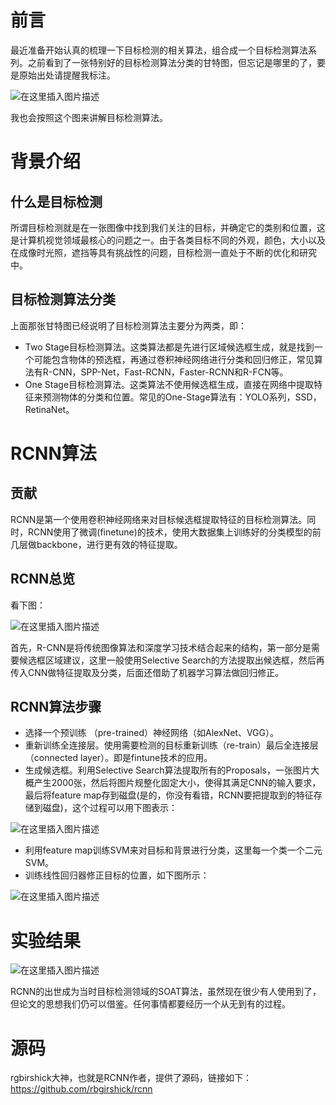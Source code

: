 # 前言
最近准备开始认真的梳理一下目标检测的相关算法，组合成一个目标检测算法系列。之前看到了一张特别好的目标检测算法分类的甘特图，但忘记是哪里的了，要是原始出处请提醒我标注。

![在这里插入图片描述](https://img-blog.csdnimg.cn/20191110120920893.png?x-oss-process=image/watermark,type_ZmFuZ3poZW5naGVpdGk,shadow_10,text_aHR0cHM6Ly9ibG9nLmNzZG4ubmV0L2p1c3Rfc29ydA==,size_16,color_FFFFFF,t_70)

我也会按照这个图来讲解目标检测算法。

# 背景介绍

## 什么是目标检测
所谓目标检测就是在一张图像中找到我们关注的目标，并确定它的类别和位置，这是计算机视觉领域最核心的问题之一。由于各类目标不同的外观，颜色，大小以及在成像时光照，遮挡等具有挑战性的问题，目标检测一直处于不断的优化和研究中。
## 目标检测算法分类
上面那张甘特图已经说明了目标检测算法主要分为两类，即：

- Two Stage目标检测算法。这类算法都是先进行区域候选框生成，就是找到一个可能包含物体的预选框，再通过卷积神经网络进行分类和回归修正，常见算法有R-CNN，SPP-Net，Fast-RCNN，Faster-RCNN和R-FCN等。
- One Stage目标检测算法。这类算法不使用候选框生成，直接在网络中提取特征来预测物体的分类和位置。常见的One-Stage算法有：YOLO系列，SSD，RetinaNet。

# RCNN算法
## 贡献
RCNN是第一个使用卷积神经网络来对目标候选框提取特征的目标检测算法。同时，RCNN使用了微调(finetune)的技术，使用大数据集上训练好的分类模型的前几层做backbone，进行更有效的特征提取。

## RCNN总览
看下图：

![在这里插入图片描述](https://img-blog.csdnimg.cn/20191110181615124.png)

首先，R-CNN是将传统图像算法和深度学习技术结合起来的结构，第一部分是需要候选框区域建议，这里一般使用Selective Search的方法提取出候选框，然后再传入CNN做特征提取及分类，后面还借助了机器学习算法做回归修正。

## RCNN算法步骤

- 选择一个预训练 （pre-trained）神经网络（如AlexNet、VGG）。
- 重新训练全连接层。使用需要检测的目标重新训练（re-train）最后全连接层（connected layer）。即是fintune技术的应用。
- 生成候选框。利用Selective Search算法提取所有的Proposals，一张图片大概产生2000张，然后将图片规整化固定大小，使得其满足CNN的输入要求，最后将feature map存到磁盘(是的，你没有看错，RCNN要把提取到的特征存储到磁盘)，这个过程可以用下图表示：

![在这里插入图片描述](https://img-blog.csdnimg.cn/2019111018214310.png?x-oss-process=image/watermark,type_ZmFuZ3poZW5naGVpdGk,shadow_10,text_aHR0cHM6Ly9ibG9nLmNzZG4ubmV0L2p1c3Rfc29ydA==,size_16,color_FFFFFF,t_70)

- 利用feature map训练SVM来对目标和背景进行分类，这里每一个类一个二元SVM。
- 训练线性回归器修正目标的位置，如下图所示：

![在这里插入图片描述](https://img-blog.csdnimg.cn/20191110182347369.png?x-oss-process=image/watermark,type_ZmFuZ3poZW5naGVpdGk,shadow_10,text_aHR0cHM6Ly9ibG9nLmNzZG4ubmV0L2p1c3Rfc29ydA==,size_16,color_FFFFFF,t_70)

# 实验结果

![在这里插入图片描述](https://img-blog.csdnimg.cn/20191110182427652.png?x-oss-process=image/watermark,type_ZmFuZ3poZW5naGVpdGk,shadow_10,text_aHR0cHM6Ly9ibG9nLmNzZG4ubmV0L2p1c3Rfc29ydA==,size_16,color_FFFFFF,t_70)

RCNN的出世成为当时目标检测领域的SOAT算法，虽然现在很少有人使用到了，但论文的思想我们仍可以借鉴。任何事情都要经历一个从无到有的过程。

# 源码
rgbirshick大神，也就是RCNN作者，提供了源码，链接如下：
https://github.com/rbgirshick/rcnn